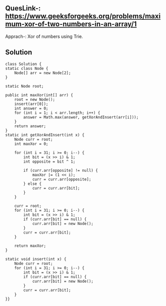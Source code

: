 ## QuesLink-: https://www.geeksforgeeks.org/problems/maximum-xor-of-two-numbers-in-an-array/1

Apprach-: Xor of numbers using Trie.

## Solution



    class Solution {
    static class Node {
        Node[] arr = new Node[2];
    }

    static Node root;

    public int maxXor(int[] arr) {
        root = new Node();
        insert(arr[0]);  
        int answer = 0;
        for (int i = 1; i < arr.length; i++) {
            answer = Math.max(answer, getXorAndInsert(arr[i]));
        }
        return answer;
    }
    static int getXorAndInsert(int x) {
        Node curr = root;
        int maxXor = 0;

        for (int i = 31; i >= 0; i--) {
            int bit = (x >> i) & 1;
            int opposite = bit ^ 1;

            if (curr.arr[opposite] != null) {
                maxXor |= (1 << i);
                curr = curr.arr[opposite];
            } else {
                curr = curr.arr[bit];
            }
        }

        curr = root;
        for (int i = 31; i >= 0; i--) {
            int bit = (x >> i) & 1;
            if (curr.arr[bit] == null) {
                curr.arr[bit] = new Node();
            }
            curr = curr.arr[bit];
        }

        return maxXor;
    }

    static void insert(int x) {
        Node curr = root;
        for (int i = 31; i >= 0; i--) {
            int bit = (x >> i) & 1;
            if (curr.arr[bit] == null) {
                curr.arr[bit] = new Node();
            }
            curr = curr.arr[bit];
        }
    }}
